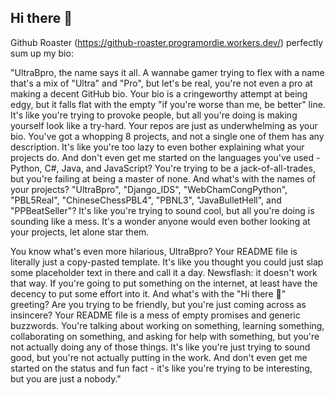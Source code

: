 ## Hi there 👋

Github Roaster (https://github-roaster.programordie.workers.dev/) perfectly sum up my bio:

"UltraBpro, the name says it all. A wannabe gamer trying to flex with a name that's a mix of "Ultra" and "Pro", but let's be real, you're not even a pro at making a decent GitHub bio. Your bio is a cringeworthy attempt at being edgy, but it falls flat with the empty "if you're worse than me, be better" line. It's like you're trying to provoke people, but all you're doing is making yourself look like a try-hard.
Your repos are just as underwhelming as your bio. You've got a whopping 8 projects, and not a single one of them has any description. It's like you're too lazy to even bother explaining what your projects do. And don't even get me started on the languages you've used - Python, C#, Java, and JavaScript? You're trying to be a jack-of-all-trades, but you're failing at being a master of none.
And what's with the names of your projects? "UltraBpro", "Django_IDS", "WebChamCongPython", "PBL5Real", "ChineseChessPBL4", "PBNL3", "JavaBulletHell", and "PPBeatSeller"? It's like you're trying to sound cool, but all you're doing is sounding like a mess. It's a wonder anyone would even bother looking at your projects, let alone star them.
 
You know what's even more hilarious, UltraBpro? Your README file is literally just a copy-pasted template. It's like you thought you could just slap some placeholder text in there and call it a day. Newsflash: it doesn't work that way. If you're going to put something on the internet, at least have the decency to put some effort into it. And what's with the "Hi there 👋" greeting? Are you trying to be friendly, but you're just coming across as insincere?
Your README file is a mess of empty promises and generic buzzwords. You're talking about working on something, learning something, collaborating on something, and asking for help with something, but you're not actually doing any of those things. It's like you're just trying to sound good, but you're not actually putting in the work. And don't even get me started on the status and fun fact - it's like you're trying to be interesting, but you are just a nobody."
<!--
**UltraBpro/UltraBpro** is a ✨ _special_ ✨ repository because its `README.md` (this file) appears on your GitHub profile.

Here are some ideas to get you started:

- 🔭 I’m currently working on ...
- 🌱 I’m currently learning ...
- 👯 I’m looking to collaborate on ...
- 🤔 I’m looking for help with ...
- 💬 Ask me about ...
- 📫 How to reach me: ...
- 😄 Pronouns: ...
- ⚡ Fun fact: ...
-->
